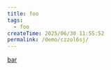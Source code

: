 ```yaml
---
title: foo
tags:
  - foo
createTime: 2025/06/30 11:55:52
permalink: /demo/czzol6sj/
---
```


[bar](./bar.md)

